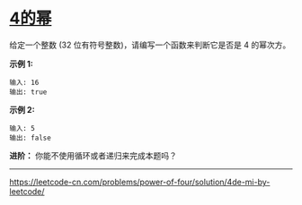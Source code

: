 # [4的幂](https://leetcode-cn.com/problems/power-of-four/)

给定一个整数 (32 位有符号整数)，请编写一个函数来判断它是否是 4 的幂次方。

**示例 1:**

```
输入: 16
输出: true
```

**示例 2:**

```
输入: 5
输出: false
```

**进阶：**
你能不使用循环或者递归来完成本题吗？

---

https://leetcode-cn.com/problems/power-of-four/solution/4de-mi-by-leetcode/

